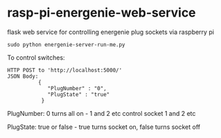 rasp-pi-energenie-web-service
=============================

flask web service for controlling energenie plug sockets via raspberry pi

    sudo python energenie-server-run-me.py

To control switches:

    HTTP POST to 'http://localhost:5000/'
    JSON Body:
              {
                 "PlugNumber" : "0",
                 "PlugState" : "true"
               }
 
 
 PlugNumber: 0 turns all on - 1 and 2 etc control socket 1 and 2 etc

 PlugState: true or false - true turns socket on, false turns socket off
